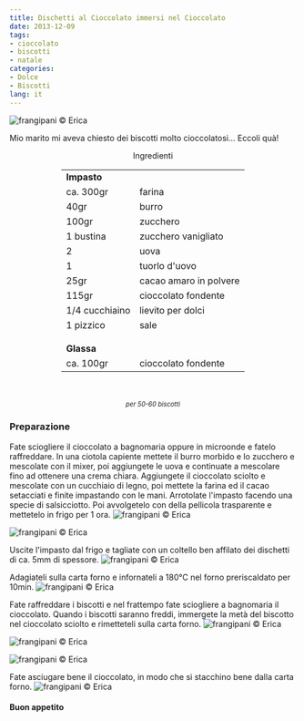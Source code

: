 ```yaml
---
title: Dischetti al Cioccolato immersi nel Cioccolato
date: 2013-12-09
tags:
- cioccolato
- biscotti
- natale
categories:
- Dolce
- Biscotti
lang: it
---
```

![](header.jpg "frangipani © Erica")

Mio marito mi aveva chiesto dei biscotti molto cioccolatosi... Eccoli quà!

<div id="wrapper" style="text-align: center">
  <div id="yourdiv" style="display: inline-block;">
    <div class="ingredients">
      <div class="ingredients-title">Ingredienti</div>
      <table>
        <tbody>
          <tr>
            <td colspan="2"><b>Impasto</b></td>
          </tr>
          <tr>
            <td>ca. 300gr</td>
            <td>farina</td>
          </tr>
          <tr>
            <td>40gr</td>
            <td>burro</td>
          </tr>
          <tr>
            <td>100gr</td>
            <td>zucchero</td>
          </tr>
          <tr>
            <td>1 bustina</td>
            <td>zucchero vanigliato</td>        
          </tr>
          <tr>
            <td>2</td>
            <td>uova</td>
          </tr>
          <tr>
            <td>1</td>
            <td>tuorlo d'uovo</td>
          </tr>
          <tr>
            <td>25gr</td>
            <td>cacao amaro in polvere</td>
          </tr>
          <tr>
            <td>115gr</td>
            <td>cioccolato fondente</td>
          </tr>
          <tr>
            <td>1/4 cucchiaino</td>
            <td>lievito per dolci</td>
          </tr>
          <tr>
            <td>1 pizzico</td>
            <td>sale</td>
          </tr>
          <tr style="height: 15px;"></tr>
          <tr>          
            <td colspan="2"><b>Glassa</b></td>
          </tr>
          <tr>
            <td>ca. 100gr</td>
            <td>cioccolato fondente</td>       
          </tr>
        </tbody>
      </table>
      <br></br>
      <i class="pull-right" style="font-size: 80%;">per 50-60 biscotti</i>
    </div>
  </div>
</div>


<h3>
  <font color="grey">
    <i class="fa fa-cogs"></i>
  </font> Preparazione
</h3>

Fate sciogliere il cioccolato a bagnomaria oppure in microonde e fatelo raffreddare.
In una ciotola capiente mettete il burro morbido e lo zucchero e mescolate con il mixer, poi aggiungete le uova e continuate a mescolare fino ad ottenere una crema chiara. Aggiungete il cioccolato sciolto e mescolate con un cucchiaio di legno, poi mettete la farina ed il cacao setacciati e finite impastando con le mani. Arrotolate l'impasto facendo una specie di salsicciotto. Poi avvolgetelo con della pellicola trasparente e mettetelo in frigo per 1 ora.
![](impasto.jpg "frangipani © Erica")

![](pellicola.jpg "frangipani © Erica")

Uscite l'impasto dal frigo e tagliate con un coltello ben affilato dei dischetti di ca. 5mm di spessore.
![](tagliati.jpg "frangipani © Erica")

Adagiateli sulla carta forno e infornateli a 180°C nel forno preriscaldato per 10min.
![](sfornati.jpg "frangipani © Erica")

Fate raffreddare i biscotti e nel frattempo fate sciogliere a bagnomaria il cioccolato. Quando i biscotti saranno freddi, immergete la metà del biscotto nel cioccolato sciolto e rimetteteli sulla carta forno.
![](glassa.jpg "frangipani © Erica")

![](glassa2.jpg "frangipani © Erica")

![](risultato1.jpg "frangipani © Erica")

Fate asciugare bene il cioccolato, in modo che si stacchino bene dalla carta forno.
![](risultato2.jpg "frangipani © Erica")



<h4>Buon appetito
  <font color="red">
    <i class="fa fa-smile-o"></i>
  </font>
</h4>